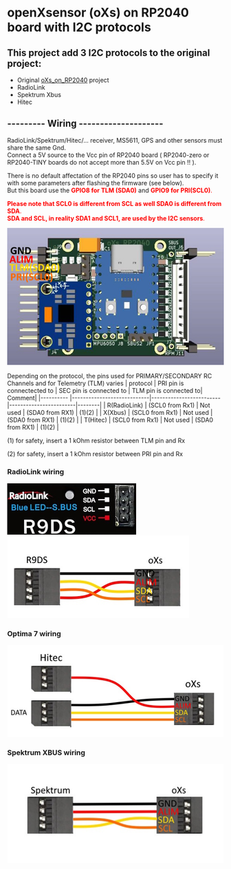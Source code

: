 # openXsensor (oXs) on RP2040 board with I2C protocols

## This project add 3 I2C protocols to the original project:
- Original [oXs_on_RP2040](https://github.com/mstrens/oXs_on_RP2040/tree/test) project
- RadioLink
- Spektrum Xbus
- Hitec 

## --------- Wiring --------------------

RadioLink/Spektrum/Hitec/... receiver, MS5611, GPS and other sensors must share the same Gnd.  
Connect a 5V source to the Vcc pin of RP2040 board ( RP2040-zero or RP2040-TINY boards do not accept more than 5.5V on Vcc pin !! ).  

There is no default affectation of the RP2040 pins so user has to specify it with some parameters after flashing the firmware (see below).  
But this board use the <font color=red>**GPIO8 for TLM (SDA0)**</font> and <font color=red>**GPIO9 for PRI(SCL0)**.</font>  

<font color=red>**Please note that SCL0 is different from SCL as well SDA0 is different from SDA**.</font>  
<font color=red>**SDA and SCL, in reality SDA1 and SCL1, are used by the I2C sensors**.</font>  

![I2C Wiring](https://github.com/pierrotm777/oXs-RP2040-i2c/blob/main/oXsRP2040Full_I2C.jpg)

Depending on the protocol, the pins used for PRIMARY/SECONDARY RC Channels and for Telemetry (TLM) varies
| protocol       | PRI pin is connectected to | SEC pin is connected to | TLM pin is connected to| Comment|
|----------      |----------------------------|-------------------------|------------------------|--------|
| R(RadioLink)   |    (SCL0 from Rx1)         |     Not used            | (SDA0 from RX1)        | (1)(2) |
| X(Xbus)        |    (SCL0 from Rx1)         |     Not used            | (SDA0 from RX1)        | (1)(2) |
| T(Hitec)       |    (SCL0 from Rx1)         |     Not used            | (SDA0 from RX1)        | (1)(2) |

(1) for safety, insert a 1 kOhm resistor between TLM pin and Rx 

(2) for safety, insert a 1 kOhm resistor between PRI pin and Rx

### RadioLink wiring
![R9DS](https://github.com/pierrotm777/oXs-RP2040-i2c/blob/main/RadioLink_R9DS.jpg)
![Connection](https://github.com/pierrotm777/oXs-RP2040-i2c/blob/main/RadioLink_Telemetry.jpg)  

### Optima 7 wiring
![Optima 7](https://github.com/pierrotm777/oXs-RP2040-i2c/blob/main/Hitec_Optima7_Telemetry.jpg)  

### Spektrum XBUS wiring
![Connection](https://github.com/pierrotm777/oXs-RP2040-i2c/blob/main/Spektrum_XBUS_Telemetry.jpg)  
